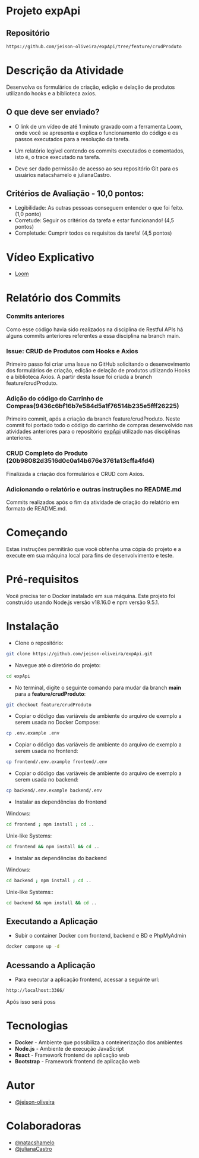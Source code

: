 # Projeto expApi

## Repositório

```sh
https://github.com/jeison-oliveira/expApi/tree/feature/crudProduto
```

# Descrição da Atividade

Desenvolva os formulários de criação, edição e delação de produtos utilizando hooks e a biblioteca axios.

## O que deve ser enviado?

- O link de um vídeo de até 1 minuto gravado com a ferramenta Loom, onde você se apresenta e explica o funcionamento do código e os passos executados para a resolução da tarefa.

- Um relatório legível contendo os commits executados e comentados, isto é, o trace executado na tarefa.

- Deve ser dado permissão de acesso ao seu repositório Git para os usuários natacshamelo e julianaCastro.

## Critérios de Avaliação - 10,0 pontos:

- Legibilidade: As outras pessoas conseguem entender o que foi feito. (1,0 ponto)
- Corretude: Seguir os critérios da tarefa e estar funcionando! (4,5 pontos)
- Completude: Cumprir todos os requisitos da tarefa! (4,5 pontos)

# Vídeo Explicativo

- [Loom](https://www.loom.com/embed/1b7fd39e32d34f8ba018603b0b944e78?sid=5f462756-ea3b-45c8-87b9-5033c240508b)

# Relatório dos Commits

### Commits anteriores

Como esse código havia sido realizados na disciplina de Restful APIs há alguns commits anteriores referentes a essa disciplina na branch main.

### Issue: CRUD de Produtos com Hooks e Axios

Primeiro passo foi criar uma Issue no GitHub solicitando o desenvovimento dos formulários de criação, edição e delação de produtos utilizando Hooks e a biblioteca Axios. A partir desta Issue foi criada a branch feature/crudProduto.

### Adição do código do Carrinho de Compras(9436c6bf16b7e584d5a1f76514b235e5fff26225)

Primeiro commit, após a criação da branch feature/crudProduto. Neste commit foi portado todo o código do carrinho de compras desenvolvido nas atividades anteriores para o repositório [expApi](https://github.com/jeison-oliveira/expApi/tree/feature/crudProduto) utilizado nas disciplinas anteriores.

### CRUD Completo do Produto (20b98082d3516d0c0a14b676e3761a13cffa4fd4)

Finalizada a criação dos formulários e CRUD com Axios.

### Adicionando o relatório e outras instruções no README.md

Commits realizados após o fim da atividade de criação do relatório em formato de README.md.

# Começando

Estas instruções permitirão que você obtenha uma cópia do projeto e a execute em sua máquina local para fins de desenvolvimento e teste.

# Pré-requisitos

Você precisa ter o Docker instalado em sua máquina. Este projeto foi construído usando Node.js versão v18.16.0 e npm versão 9.5.1.

# Instalação

- Clone o repositório:

```sh
git clone https://github.com/jeison-oliveira/expApi.git
```

- Navegue até o diretório do projeto:

```sh
cd expApi
```

- No terminal, digite o seguinte comando para mudar da branch **main** para a **feature/crudProduto**:

```sh
git checkout feature/crudProduto
```

- Copiar o dódigo das variáveis de ambiente do arquivo de exemplo a serem usada no Docker Compose:

```sh
cp .env.example .env
```

- Copiar o dódigo das variáveis de ambiente do arquivo de exemplo a serem usada no frontend:

```sh
cp frontend/.env.example frontend/.env
```

- Copiar o dódigo das variáveis de ambiente do arquivo de exemplo a serem usada no backend:

```sh
cp backend/.env.example backend/.env
```

- Instalar as dependências do frontend

Windows:

```sh
cd frontend ; npm install ; cd ..
```

Unix-like Systems:

```sh
cd frontend && npm install && cd ..
```

- Instalar as dependências do backend

Windows:

```sh
cd backend ; npm install ; cd ..
```

Unix-like Systems::

```sh
cd backend && npm install && cd ..
```

## Executando a Aplicação

- Subir o container Docker com frontend, backend e BD e PhpMyAdmin

```sh
docker compose up -d
```

## Acessando a Aplicação

- Para executar a aplicação frontend, acessar a seguinte url:

```sh
http://localhost:3366/
```

Após isso será poss

# Tecnologias

- **Docker** - Ambiente que possibiliza a conteinerização dos ambientes
- **Node.js** - Ambiente de execução JavaScript
- **React** - Framework frontend de aplicação web
- **Bootstrap** - Framework frontend de aplicação web

# Autor

- [@jeison-oliveira](https://github.com/jeison-oliveira)

# Colaboradoras

- [@natacshamelo](https://github.com/natacshamelo)
- [@julianaCastro](https://github.com/julianaCastro)
